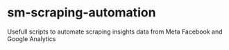 # sm-scraping-automation

Usefull scripts to automate scraping insights data from Meta Facebook and Google Analytics
